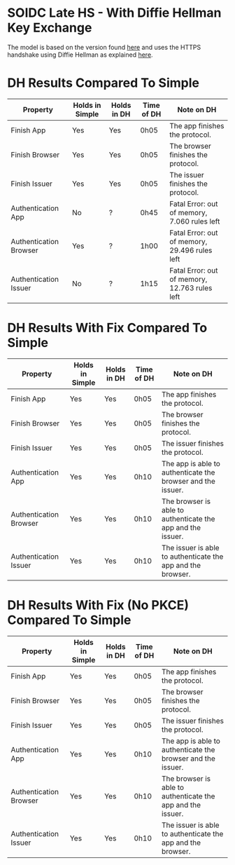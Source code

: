 # SOIDC Late HS - With Diffie Hellman Key Exchange

The model is based on the version found [here](/soidc/soidc-lateHS) and uses the HTTPS handshake using Diffie Hellman as explained [here](/https).

# DH Results Compared To Simple

| Property  | Holds in Simple | Holds in DH | Time of DH | Note on DH |
| ------------- | ------------- | ------------- | ------------- | ------------- |
| Finish App | Yes  | Yes | 0h05 | The app finishes the protocol. |
| Finish Browser | Yes  | Yes | 0h05 | The browser finishes the protocol. |
| Finish Issuer | Yes  | Yes | 0h05 | The issuer finishes the protocol. |
| Authentication App | No | ?  | 0h45 | Fatal Error: out of memory, 7.060 rules left |
| Authentication Browser | Yes | ? | 1h00 | Fatal Error: out of memory, 29.496 rules left |
| Authentication Issuer  | No | ? | 1h15 | Fatal Error: out of memory, 12.763 rules left |

# DH Results With Fix Compared To Simple

| Property  | Holds in Simple | Holds in DH | Time of DH | Note on DH |
| ------------- | ------------- | ------------- | ------------- | ------------- |
| Finish App | Yes  | Yes | 0h05 | The app finishes the protocol. |
| Finish Browser | Yes  | Yes | 0h05 | The browser finishes the protocol. |
| Finish Issuer | Yes  | Yes | 0h05 | The issuer finishes the protocol. |
| Authentication App | Yes | Yes  | 0h10 | The app is able to authenticate the browser and the issuer. |
| Authentication Browser | Yes | Yes | 0h10 | The browser is able to authenticate the app and the issuer. |
| Authentication Issuer  | Yes | Yes | 0h10 | The issuer is able to authenticate the app and the browser. |

# DH Results With Fix (No PKCE) Compared To Simple

| Property  | Holds in Simple | Holds in DH | Time of DH | Note on DH |
| ------------- | ------------- | ------------- | ------------- | ------------- |
| Finish App | Yes  | Yes | 0h05 | The app finishes the protocol. |
| Finish Browser | Yes  | Yes | 0h05 | The browser finishes the protocol. |
| Finish Issuer | Yes  | Yes | 0h05 | The issuer finishes the protocol. |
| Authentication App | Yes | Yes  | 0h10 | The app is able to authenticate the browser and the issuer. |
| Authentication Browser | Yes | Yes | 0h10 | The browser is able to authenticate the app and the issuer. |
| Authentication Issuer  | Yes | Yes | 0h10 | The issuer is able to authenticate the app and the browser. |
